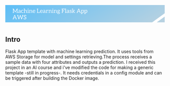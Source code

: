 ![Alt text](images/mlflask2.png?raw=true "Optional Title")

# 

## Intro

Flask App template with machine learning prediction. It uses tools from AWS Storage for model and settings retrieving.The process receives a sample data with four attributes and outputs a prediction.
I received this project in an AI course and i've modified the code for making a generic template -still in progress-.
It needs credentials in a config module and can be triggered after building the Docker image.

